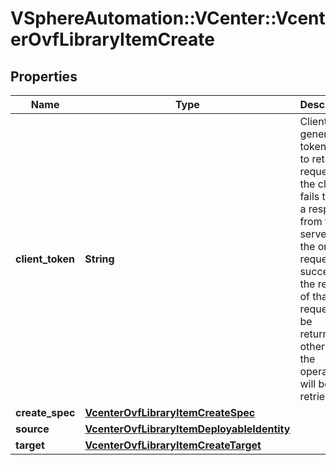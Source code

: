 # VSphereAutomation::VCenter::VcenterOvfLibraryItemCreate

## Properties
Name | Type | Description | Notes
------------ | ------------- | ------------- | -------------
**client_token** | **String** | Client-generated token used to retry a request if the client fails to get a response from the server. If the original request succeeded, the result of that request will be returned, otherwise the operation will be retried. | [optional] 
**create_spec** | [**VcenterOvfLibraryItemCreateSpec**](VcenterOvfLibraryItemCreateSpec.md) |  | 
**source** | [**VcenterOvfLibraryItemDeployableIdentity**](VcenterOvfLibraryItemDeployableIdentity.md) |  | 
**target** | [**VcenterOvfLibraryItemCreateTarget**](VcenterOvfLibraryItemCreateTarget.md) |  | 


